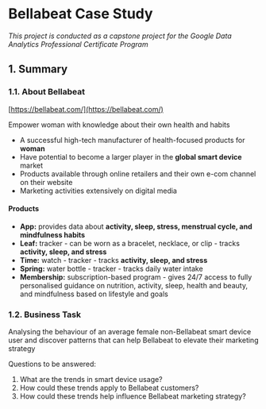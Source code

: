 # Bellabeat Case Study
*This project is conducted as a capstone project for the Google Data Analytics Professional Certificate Program*

## 1. Summary

### 1.1. About Bellabeat

[https://bellabeat.com/](https://bellabeat.com/)

Empower woman with knowledge about their own health and habits

- A successful high-tech manufacturer of health-focused products for **woman**
- Have potential to become a larger player in the **global smart device** market
- Products available through online retailers and their own e-com channel on their website
- Marketing activities extensively on digital media

#### Products
- **App:** provides data about **activity, sleep, stress, menstrual cycle, and mindfulness habits**
- **Leaf:** tracker - can be worn as a bracelet, necklace, or clip - tracks **activity, sleep, and stress**
- **Time:** watch - tracker - tracks **activity, sleep, and stress**
- **Spring:** water bottle - tracker - tracks daily water intake
- **Membership:** subscription-based program - gives 24/7 access to fully personalised guidance on 
nutrition, activity, sleep, health and beauty, and mindfulness based on lifestyle and goals

### 1.2. Business Task
Analysing the behaviour of an average female non-Bellabeat smart device user and discover patterns 
that can help Bellabeat to elevate their marketing strategy

Questions to be answered:
1. What are the trends in smart device usage?
2. How could these trends apply to Bellabeat customers?
3. How could these trends help influence Bellabeat marketing strategy?

